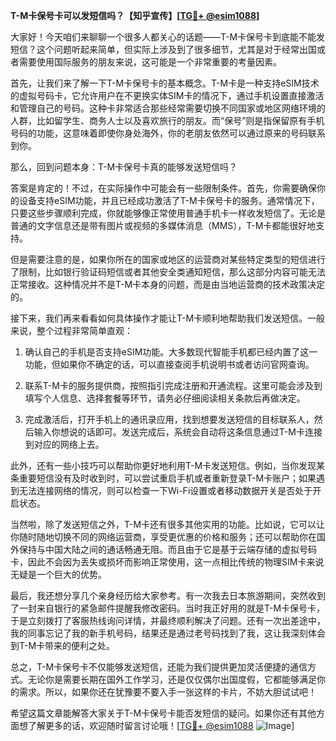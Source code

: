 **T-M卡保号卡可以发短信吗？【知乎宣传】[[TG💪+ @esim1088](https://t.me/s/esim1088)]**

大家好！今天咱们来聊聊一个很多人都关心的话题——T-M卡保号卡到底能不能发短信？这个问题听起来简单，但实际上涉及到了很多细节，尤其是对于经常出国或者需要使用国际服务的朋友来说，这可能是一个非常重要的考量因素。

首先，让我们来了解一下T-M卡保号卡的基本概念。T-M卡是一种支持eSIM技术的虚拟号码卡，它允许用户在不更换实体SIM卡的情况下，通过手机设置直接激活和管理自己的号码。这种卡非常适合那些经常需要切换不同国家或地区网络环境的人群，比如留学生、商务人士以及喜欢旅行的朋友。而“保号”则是指保留原有手机号码的功能，这意味着即使你身处海外，你的老朋友依然可以通过原来的号码联系到你。

那么，回到问题本身：T-M卡保号卡真的能够发送短信吗？

答案是肯定的！不过，在实际操作中可能会有一些限制条件。首先，你需要确保你的设备支持eSIM功能，并且已经成功激活了T-M卡保号卡的服务。通常情况下，只要这些步骤顺利完成，你就能够像正常使用普通手机卡一样收发短信了。无论是普通的文字信息还是带有图片或视频的多媒体消息（MMS），T-M卡都能很好地支持。

但是需要注意的是，如果你所在的国家或地区的运营商对某些特定类型的短信进行了限制，比如银行验证码短信或者其他安全类通知短信，那么这部分内容可能无法正常接收。这种情况并不是T-M卡本身的问题，而是由当地运营商的技术政策决定的。

接下来，我们再来看看如何具体操作才能让T-M卡顺利地帮助我们发送短信。一般来说，整个过程非常简单直观：

1. 确认自己的手机是否支持eSIM功能。大多数现代智能手机都已经内置了这一功能，但如果你不确定的话，可以直接查阅手机说明书或者访问官网查询。
   
2. 联系T-M卡的服务提供商，按照指引完成注册和开通流程。这里可能会涉及到填写个人信息、选择套餐等环节，请务必仔细阅读相关条款后再做决定。

3. 完成激活后，打开手机上的通讯录应用，找到想要发送短信的目标联系人，然后输入你想说的话即可。发送完成后，系统会自动将这条信息通过T-M卡连接到对应的网络上去。

此外，还有一些小技巧可以帮助你更好地利用T-M卡发送短信。例如，当你发现某条重要短信没有及时收到时，可以尝试重启手机或者重新登录T-M卡账户；如果遇到无法连接网络的情况，则可以检查一下Wi-Fi设置或者移动数据开关是否处于开启状态。

当然啦，除了发送短信之外，T-M卡还有很多其他实用的功能。比如说，它可以让你随时随地切换不同的网络运营商，享受更优惠的价格和服务；还可以帮助你在国外保持与中国大陆之间的通话畅通无阻。而且由于它是基于云端存储的虚拟号码卡，因此不会因为丢失或损坏而影响正常使用，这一点相比传统的物理SIM卡来说无疑是一个巨大的优势。

最后，我还想分享几个亲身经历给大家参考。有一次我去日本旅游期间，突然收到了一封来自银行的紧急邮件提醒我修改密码。当时我正好用的就是T-M卡保号卡，于是立刻拨打了客服热线询问详情，并最终顺利解决了问题。还有一次出差途中，我的同事忘记了我的新手机号码，结果还是通过老号码找到了我，这让我深刻体会到T-M卡带来的便利之处。

总之，T-M卡保号卡不仅能够发送短信，还能为我们提供更加灵活便捷的通信方式。无论你是需要长期在国外工作学习，还是仅仅偶尔出国度假，它都能够满足你的需求。所以，如果你还在犹豫要不要入手一张这样的卡片，不妨大胆试试吧！

希望这篇文章能解答大家关于T-M卡保号卡能否发短信的疑问。如果你还有其他方面想了解更多的话，欢迎随时留言讨论哦！[[TG💪+ @esim1088](https://t.me/s/esim1088) ![Image](https://i.postimg.cc/4NQfJmqS/Snipaste-2025-05-13-00-14-12.png)]